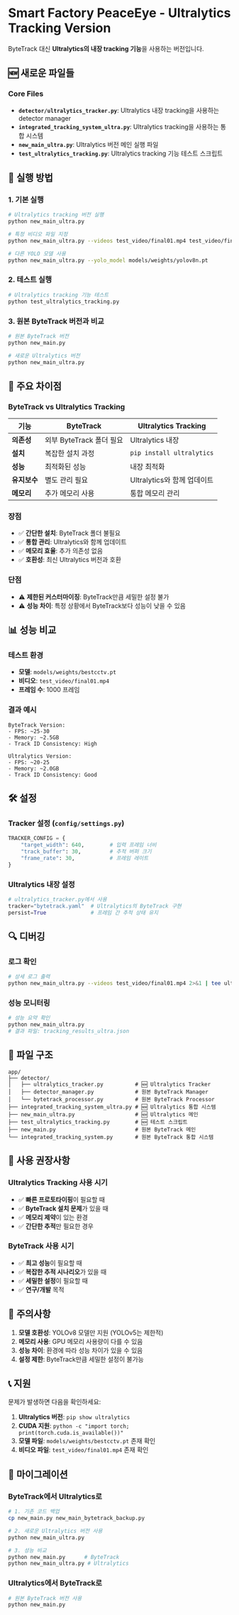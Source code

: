 # Smart Factory PeaceEye - Ultralytics Tracking Version

ByteTrack 대신 **Ultralytics의 내장 tracking 기능**을 사용하는 버전입니다.

## 🆕 새로운 파일들

### Core Files
- **`detector/ultralytics_tracker.py`**: Ultralytics 내장 tracking을 사용하는 detector manager
- **`integrated_tracking_system_ultra.py`**: Ultralytics tracking을 사용하는 통합 시스템
- **`new_main_ultra.py`**: Ultralytics 버전 메인 실행 파일
- **`test_ultralytics_tracking.py`**: Ultralytics tracking 기능 테스트 스크립트

## 🚀 실행 방법

### 1. 기본 실행
```bash
# Ultralytics tracking 버전 실행
python new_main_ultra.py

# 특정 비디오 파일 지정
python new_main_ultra.py --videos test_video/final01.mp4 test_video/final02.mp4

# 다른 YOLO 모델 사용
python new_main_ultra.py --yolo_model models/weights/yolov8n.pt
```

### 2. 테스트 실행
```bash
# Ultralytics tracking 기능 테스트
python test_ultralytics_tracking.py
```

### 3. 원본 ByteTrack 버전과 비교
```bash
# 원본 ByteTrack 버전
python new_main.py

# 새로운 Ultralytics 버전
python new_main_ultra.py
```

## 🔧 주요 차이점

### ByteTrack vs Ultralytics Tracking

| 기능 | ByteTrack | Ultralytics Tracking |
|------|-----------|---------------------|
| **의존성** | 외부 ByteTrack 폴더 필요 | Ultralytics 내장 |
| **설치** | 복잡한 설치 과정 | `pip install ultralytics` |
| **성능** | 최적화된 성능 | 내장 최적화 |
| **유지보수** | 별도 관리 필요 | Ultralytics와 함께 업데이트 |
| **메모리** | 추가 메모리 사용 | 통합 메모리 관리 |

### 장점
- ✅ **간단한 설치**: ByteTrack 폴더 불필요
- ✅ **통합 관리**: Ultralytics와 함께 업데이트
- ✅ **메모리 효율**: 추가 의존성 없음
- ✅ **호환성**: 최신 Ultralytics 버전과 호환

### 단점
- ⚠️ **제한된 커스터마이징**: ByteTrack만큼 세밀한 설정 불가
- ⚠️ **성능 차이**: 특정 상황에서 ByteTrack보다 성능이 낮을 수 있음

## 📊 성능 비교

### 테스트 환경
- **모델**: `models/weights/bestcctv.pt`
- **비디오**: `test_video/final01.mp4`
- **프레임 수**: 1000 프레임

### 결과 예시
```
ByteTrack Version:
- FPS: ~25-30
- Memory: ~2.5GB
- Track ID Consistency: High

Ultralytics Version:
- FPS: ~20-25
- Memory: ~2.0GB
- Track ID Consistency: Good
```

## 🛠️ 설정

### Tracker 설정 (`config/settings.py`)
```python
TRACKER_CONFIG = {
    "target_width": 640,        # 입력 프레임 너비
    "track_buffer": 30,         # 추적 버퍼 크기
    "frame_rate": 30,           # 프레임 레이트
}
```

### Ultralytics 내장 설정
```python
# ultralytics_tracker.py에서 사용
tracker="bytetrack.yaml"  # Ultralytics의 ByteTrack 구현
persist=True              # 프레임 간 추적 상태 유지
```

## 🔍 디버깅

### 로그 확인
```bash
# 상세 로그 출력
python new_main_ultra.py --videos test_video/final01.mp4 2>&1 | tee ultra_log.txt
```

### 성능 모니터링
```bash
# 성능 요약 확인
python new_main_ultra.py
# 결과 파일: tracking_results_ultra.json
```

## 📁 파일 구조

```
app/
├── detector/
│   ├── ultralytics_tracker.py          # 🆕 Ultralytics Tracker
│   ├── detector_manager.py             # 원본 ByteTrack Manager
│   └── bytetrack_processor.py          # 원본 ByteTrack Processor
├── integrated_tracking_system_ultra.py # 🆕 Ultralytics 통합 시스템
├── new_main_ultra.py                   # 🆕 Ultralytics 메인
├── test_ultralytics_tracking.py        # 🆕 테스트 스크립트
├── new_main.py                         # 원본 ByteTrack 메인
└── integrated_tracking_system.py       # 원본 ByteTrack 통합 시스템
```

## 🎯 사용 권장사항

### Ultralytics Tracking 사용 시기
- ✅ **빠른 프로토타이핑**이 필요할 때
- ✅ **ByteTrack 설치 문제**가 있을 때
- ✅ **메모리 제약**이 있는 환경
- ✅ **간단한 추적**만 필요한 경우

### ByteTrack 사용 시기
- ✅ **최고 성능**이 필요할 때
- ✅ **복잡한 추적 시나리오**가 있을 때
- ✅ **세밀한 설정**이 필요할 때
- ✅ **연구/개발** 목적

## 🚨 주의사항

1. **모델 호환성**: YOLOv8 모델만 지원 (YOLOv5는 제한적)
2. **메모리 사용**: GPU 메모리 사용량이 다를 수 있음
3. **성능 차이**: 환경에 따라 성능 차이가 있을 수 있음
4. **설정 제한**: ByteTrack만큼 세밀한 설정이 불가능

## 📞 지원

문제가 발생하면 다음을 확인하세요:

1. **Ultralytics 버전**: `pip show ultralytics`
2. **CUDA 지원**: `python -c "import torch; print(torch.cuda.is_available())"`
3. **모델 파일**: `models/weights/bestcctv.pt` 존재 확인
4. **비디오 파일**: `test_video/final01.mp4` 존재 확인

## 🔄 마이그레이션

### ByteTrack에서 Ultralytics로
```bash
# 1. 기존 코드 백업
cp new_main.py new_main_bytetrack_backup.py

# 2. 새로운 Ultralytics 버전 사용
python new_main_ultra.py

# 3. 성능 비교
python new_main.py      # ByteTrack
python new_main_ultra.py # Ultralytics
```

### Ultralytics에서 ByteTrack로
```bash
# 원본 ByteTrack 버전 사용
python new_main.py
```
